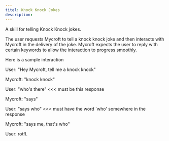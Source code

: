 ```yaml
---
titel: Knock Knock Jokes
description: 
---
```

A skill for telling Knock Knock jokes.

The user requests Mycroft to tell a knock knock joke and then interacts with Mycroft in the delivery of the joke. Mycroft expects the user to reply with certain keywords to allow the interaction to progress smoothly.

Here is a sample interaction

User: "Hey Mycroft, tell me a knock knock"

Mycroft: "knock knock"

User: "who's there" <<< must be this response

Mycroft: "says"

User: "says who" <<< must have the word 'who' somewhere in the response

Mycroft: "says me, that's who"

User: rotfl.
